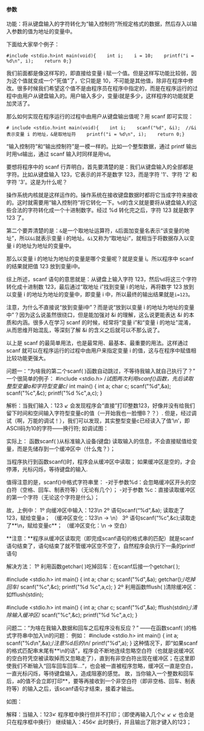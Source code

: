 #### 参数

功能：将从键盘输入的字符转化为“输入控制符”所规定格式的数据，然后存入以输入参数的值为地址的变量中。

下面给大家举个例子：

```
#include <stdio.h>int main(void){    int i;    i = 10;    printf("i = %d\n", i);    return 0;}
```

我们前面都是像这样写的，即直接给变量 i 赋一个值。但是这样写功能比较弱，因为这个值就变成一个“死值”了，它只能是 10，不可能是其他值，除非在程序中修改。很多时候我们希望这个值不是由程序员在程序中指定的，而是在程序运行的过程中由用户从键盘输入的。用户输入多少，变量i就是多少，这样程序的功能就更加灵活了。

那么如何实现在程序运行的过程中由用户从键盘输出值呢？用 scanf 即可实现：

```
# include <stdio.h>int main(void){    int i;    scanf("%d", &i);  //&i 表示变量 i 的地址，&是取地址符    printf("i = %d\n", i);    return 0;}
```

“输入控制符”和“输出控制符”是一模一样的。比如一个整型数据，通过 printf 输出时用`%d`输出，通过 scanf 输入时同样是用`%d`。

要想将程序中的 scanf 行弄明白，首先要清楚的是：我们从键盘输入的全部都是字符。比如从键盘输入 123，它表示的并不是数字 123，而是字符 '1'、字符 '2' 和字符 '3'。这是为什么呢？

操作系统内核就是这样运作的。操作系统在接收键盘数据时都将它当成字符来接收的。这时就需要用“输入控制符”将它转化一下。`%d`的含义就是要将从键盘输入的这些合法的字符转化成一个十进制数字。经过 %d 转化完之后，字符 123 就是数字 123 了。

第二个要弄清楚的是：`&`是一个取地址运算符，`&`后面加变量名表示“该变量的地址”，所以`&i`就表示变量 i 的地址。`&i`又称为“取地址i”，就相当于将数据存入以变量 i 的地址为地址的变量中。

那么以变量 i 的地址为地址的变量是哪个变量呢？就是变量 i。所以程序中 scanf 的结果就把值 123 放到变量i中。

综上所述，scanf 语句的意思就是：从键盘上输入字符 123，然后`%d`将这三个字符转化成十进制数 123，最后通过“取地址 i”找到变量 i 的地址，再将数字 123 放到以变量 i 的地址为地址的变量中，即变量 i 中，所以最终的输出结果就是`i=123`。

注意，为什么不直接说“放到变量i中”？而是说“放到以变量 i 的地址为地址的变量中”？因为这么说虽然很绕口，但是能加强对 &i 的理解，这么说更能表达 &i 的本质和内涵。很多人在学习 scanf 的时候，经常将“变量 i”和“变量 i 的地址”混淆，从而思维开始混乱，等深刻了解 &i 的含义之后就可以不那么说了。

以上是 scanf 的最简单用法，也是最常用、最基本、最重要的用法。这样通过 scanf 就可以在程序运行的过程中由用户来指定变量 i 的值，这与在程序中赋值相比较功能更强大。









问题一：“为啥我的第二个scanf( )函数自动跳过，不等待我输入就自己执行了？”
一个很简单的例子：
#include <stdio.h>
/*试图两次利用scanf()函数，先后读取整型变量a和字符型变量c*/
int main()
{
	int a;
	char c;
	scanf("%d",&a);
	scanf("%c",&c);
	printf("%d %c",a,c); 
}

解析：当我们输入：123 ↙
会发现程序会“直接”打印整数123，好像并没有给我们留下时间和空间输入字符型变量c的值（一开始我也一脸懵B？？）.
但是，经过调试（啊，万能的调试！），我们可以发现，其实整型变量c已经读入了值‘\n’，即ASCII码为10的字符——换行符;
如调试图：


实际上：
函数scanf( )从标准输入设备(键盘) 读取输入的信息，不会直接赋值给变量，而是先储存到一个缓冲区中（什么鬼？）；

当程序执行到函数scanf()时，程序会从缓冲区中读取；
如果缓冲区是空的，才会停滞，光标闪烁，等待键盘的输入.

值得注意的是，scanf()中格式字符串里：
-对于参数%d：会忽略缓冲区开头的空白符（空格、回车、制表符等）（无论有几个）；
-对于参数 %c：直接读取缓冲区的第一个字符（无论这个字符是什么）；

故，上例中：
1º 向缓冲区中输入：123\n
2º 语句scanf(“%d”,&a); 读取走了123，赋给变量a；
（缓冲区变化：123\n → \n）
3º 语句scanf(“%c”,&c);读取走了**\n，赋给变量c**；
（缓冲区变化：\n → 空白）

**注意：**程序从缓冲区读取完（即完成scanf语句的格式串的匹配）就是scanf语句结束了，语句结束了就不管缓冲区空不空了，自然程序会执行下一条的printf语句

解决方法：
1º 利用函数getchar( )吃掉回车：在scanf后接一个getchar( );

#include <stdio.h>
int main()
{
    int a;
    char c;
    scanf("%d",&a);
    getchar();/*吃掉回车*/
    scanf("%c",&c);
    printf("%d %c",a,c); 
}
2º 利用函数fflush( )清除缓冲区：如fflush(stdin);

#include <stdio.h>
int main()
{
    int a;
    char c;
    scanf("%d",&a);
    fflush(stdin);/*清除输入缓冲区*/
    scanf("%c",&c);
    printf("%d %c",a,c); 
}

问题二：“为啥在我输入数据和回车之后程序没有反应？”
——在函数scanf( )的格式字符串中加入\n的问题：
例如：
#include <stdio.h>
int main()
{
	int a;
	scanf("%d\n",&a);/*注意%d后的\n*/
	printf("%d",a);
}
这种情况下，即“如果scanf的格式匹配串末尾有**\n的话”，程序会不断地连续忽略空白符（也就是说缓冲区的空白符凭空被读取掉而又忽略走了），直到有非空白符出现在缓冲区；在这里即使我们不断输入“回车回车回车…”，也会被一直被程序忽略，缓冲区一直是空白，一直光标闪烁，等待键盘输入，造成阻塞的感觉。
故，当你输入一个整数和回车后，a的值不会立即打印**，要等再接收到一个非空白符（即非空格、回车、制表符等）的输入之后，该scanf语句才结束，接着才输出。

如图：


解释：当输入：123↙ 程序框中换行但并不打印；（即使再输入几个↙ ↙ ↙ 也会是只在程序框中换行）
继续输入：456↙ 此时换行，并且输出了刚才键入的123；